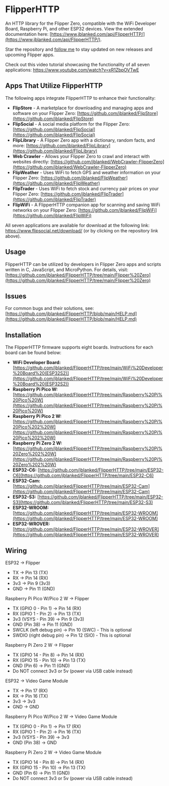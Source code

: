 # FlipperHTTP
An HTTP library for the Flipper Zero, compatible with the WiFi Developer Board, Raspberry Pi, and other ESP32 devices. View the extended documentation here: [https://www.jblanked.com/api/FlipperHTTP/](https://www.jblanked.com/api/FlipperHTTP/).



Star the repository and [follow me](https://www.github.com/jblanked) to stay updated on new releases and upcoming Flipper apps.

Check out this video tutorial showcasing the functionality of all seven applications: https://www.youtube.com/watch?v=xR1ZbpOVTwE


## Apps That Utilize FlipperHTTP
The following apps integrate FlipperHTTP to enhance their functionality:

- **FlipStore** - A marketplace for downloading and managing apps and software on your Flipper Zero: [https://github.com/jblanked/FlipStore](https://github.com/jblanked/FlipStore)
- **FlipSocial** - A social media platform for the Flipper Zero: [https://github.com/jblanked/FlipSocial](https://github.com/jblanked/FlipSocial)
- **FlipLibrary** - A Flipper Zero app with a dictionary, random facts, and more: [https://github.com/jblanked/FlipLibrary](https://github.com/jblanked/FlipLibrary)
- **Web Crawler** - Allows your Flipper Zero to crawl and interact with websites directly: [https://github.com/jblanked/WebCrawler-FlipperZero](https://github.com/jblanked/WebCrawler-FlipperZero)
- **FlipWeather** - Uses WiFi to fetch GPS and weather information on your Flipper Zero: [https://github.com/jblanked/FlipWeather](https://github.com/jblanked/FlipWeather)
- **FlipTrader** - Uses WiFi to fetch stock and currency pair prices on your Flipper Zero: [https://github.com/jblanked/FlipTrader](https://github.com/jblanked/FlipTrader)
- **FlipWiFi** - A FlipperHTTP companion app for scanning and saving WiFi networks on your Flipper Zero: [https://github.com/jblanked/FlipWiFi](https://github.com/jblanked/FlipWiFi)

All seven applications are available for download at the following link: https://www.flipsocial.net/download/ (or by clicking on the repository link above).

## Usage
FlipperHTTP can be utilized by developers in Flipper Zero apps and scripts written in C, JavaScript, and MicroPython. For details, visit: [https://github.com/jblanked/FlipperHTTP/tree/main/Flipper%20Zero](https://github.com/jblanked/FlipperHTTP/tree/main/Flipper%20Zero)

## Issues
For common bugs and their solutions, see: [https://github.com/jblanked/FlipperHTTP/blob/main/HELP.md](https://github.com/jblanked/FlipperHTTP/blob/main/HELP.md)


## Installation
The FlipperHTTP firmware supports eight boards. Instructions for each board can be found below:

- **WiFi Developer Board:** [https://github.com/jblanked/FlipperHTTP/tree/main/WiFi%20Developer%20Board%20(ESP32S2)](https://github.com/jblanked/FlipperHTTP/tree/main/WiFi%20Developer%20Board%20(ESP32S2))
- **Raspberry Pi Pico W:** [https://github.com/jblanked/FlipperHTTP/tree/main/Raspberry%20Pi%20Pico%20W](https://github.com/jblanked/FlipperHTTP/tree/main/Raspberry%20Pi%20Pico%20W)
- **Raspberry Pi Pico 2 W:** [https://github.com/jblanked/FlipperHTTP/tree/main/Raspberry%20Pi%20Pico%202%20W](https://github.com/jblanked/FlipperHTTP/tree/main/Raspberry%20Pi%20Pico%202%20W)
- **Raspberry Pi Zero 2 W:** [https://github.com/jblanked/FlipperHTTP/tree/main/Raspberry%20Pi%20Zero%202%20W](https://github.com/jblanked/FlipperHTTP/tree/main/Raspberry%20Pi%20Zero%202%20W)
- **ESP32-C6:** [https://github.com/jblanked/FlipperHTTP/tree/main/ESP32-C6](https://github.com/jblanked/FlipperHTTP/tree/main/ESP32-C6)
- **ESP32-Cam:** [https://github.com/jblanked/FlipperHTTP/tree/main/ESP32-Cam](https://github.com/jblanked/FlipperHTTP/tree/main/ESP32-Cam)
- **ESP32-S3:** [https://github.com/jblanked/FlipperHTTP/tree/main/ESP32-S3](https://github.com/jblanked/FlipperHTTP/tree/main/ESP32-S3)
- **ESP32-WROOM:** [https://github.com/jblanked/FlipperHTTP/tree/main/ESP32-WROOM](https://github.com/jblanked/FlipperHTTP/tree/main/ESP32-WROOM)
- **ESP32-WROVER:** [https://github.com/jblanked/FlipperHTTP/tree/main/ESP32-WROVER](https://github.com/jblanked/FlipperHTTP/tree/main/ESP32-WROVER)


## Wiring
ESP32 -> Flipper
- TX -> Pin 13 (TX)
- RX -> Pin 14 (RX)
- 3v3 -> Pin 9 (3v3)
- GND -> Pin 11 (GND)

Raspberry Pi Pico W/Pico 2 W -> Flipper
- TX (GPIO 0 - Pin 1) -> Pin 14 (RX)
- RX (GPIO 1 - Pin 2) -> Pin 13 (TX)
- 3v3 (VSYS - Pin 39) -> Pin 9 (3v3)
- GND (Pin 38) -> Pin 11 (GND)
- SWCLK (left debug pin) -> Pin 10 (SWC) - This is optional 
- SWDIO (right debug pin) -> Pin 12 (SIO) - This is optional

Raspberry Pi Zero 2 W -> Flipper
- TX (GPIO 14 - Pin 8) -> Pin 14 (RX)
- RX (GPIO 15 - Pin 10) -> Pin 13 (TX)
- GND (Pin 6) -> Pin 11 (GND)
- Do NOT connect 3v3 or 5v (power via USB cable instead)

ESP32 -> Video Game Module
- TX -> Pin 17 (RX)
- RX -> Pin 16 (TX)
- 3v3 -> 3v3
- GND -> GND

Raspberry Pi Pico W/Pico 2 W -> Video Game Module
- TX (GPIO 0 - Pin 1) -> Pin 17 (RX)
- RX (GPIO 1 - Pin 2) -> Pin 16 (TX)
- 3v3 (VSYS - Pin 39) -> 3v3
- GND (Pin 38) -> GND

Raspberry Pi Zero 2 W -> Video Game Module
- TX (GPIO 14 - Pin 8) -> Pin 14 (RX)
- RX (GPIO 15 - Pin 10) -> Pin 13 (TX)
- GND (Pin 6) -> Pin 11 (GND)
- Do NOT connect 3v3 or 5v (power via USB cable instead)